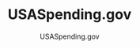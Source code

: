 ---
layout: resources-landing
title: "USASpending.gov"
subtitle: "USASpending.gov"
filters: federal-financial-assistance uniform-guidance:-2-cfr-200 website federal-agency
external_url: https://www.usaspending.gov/
---